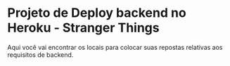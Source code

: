 # Projeto de Deploy backend no Heroku - Stranger Things

Aqui você vai encontrar os locais para colocar suas repostas relativas aos requisitos de backend.

